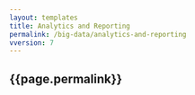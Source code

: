 ```yaml
---
layout: templates
title: Analytics and Reporting
permalink: /big-data/analytics-and-reporting
vversion: 7
---
```



## {{page.permalink}} 